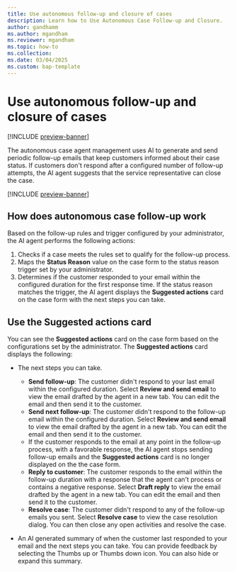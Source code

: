 ```yaml
---
title: Use autonomous follow-up and closure of cases
description: Learn how to Use Autonomous Case Follow-up and Closure.
author: gandhamm
ms.author: mgandham
ms.reviewer: mgandham
ms.topic: how-to 
ms.collection:
ms.date: 03/04/2025
ms.custom: bap-template 
---
```


# Use autonomous follow-up and closure of cases

[!INCLUDE [preview-banner](~/../shared-content/shared/preview-includes/preview-banner.md)]


The autonomous case agent management uses AI to generate and send periodic follow-up emails that keep customers informed about their case status. If customers don't respond after a configured number of follow-up attempts, the AI agent suggests that the service representative can close the case.

[!INCLUDE [preview-banner](../../../shared-content/shared/preview-includes/production-ready-preview-dynamics365.md)]



## How does autonomous case follow-up work

Based on the follow-up rules and trigger configured by your administrator, the AI agent performs the following actions:
 
1. Checks if a case meets the rules set to qualify for the follow-up process.
1. Maps the **Status Reason** value on the case form to the status reason trigger set by your administrator. 
1. Determines if the customer responded to your email within the configured duration for the first response time. If the status reason matches the trigger, the AI agent displays the **Suggested actions** card on the case form with the next steps you can take.
 
## Use the Suggested actions card

You can see the **Suggested actions** card on the case form based on the configurations set by the administrator. The **Suggested actions** card displays the following:

 - The next steps you can take.
 
      - **Send follow-up**: The customer didn't respond to your last email within the configured duration. Select **Review and send email** to view the email drafted by the agent in a new tab. You can edit the email and then send it to the customer.
      - **Send next follow-up**: The customer didn't respond to the follow-up email within the configured duration. Select **Review and send email** to view the email drafted by the agent in a new tab. You can edit the email and then send it to the customer.
     - If the customer responds to the email at any point in the follow-up process, with a favorable response, the AI agent stops sending follow-up emails and the **Suggested actions** card is no longer displayed on the the case form.
     - **Reply to customer**: The customer responds to the email within the follow-up duration with a response that the agent can't process or contains a negative response. Select **Draft reply** to view the email drafted by the agent in a new tab. You can edit the email and then send it to the customer.
      - **Resolve case**: The customer didn't respond to any of the follow-up emails you sent. Select **Resolve case** to view the case resolution dialog. You can then close any open activities and resolve the case.
 - An AI generated summary of when the customer last responded to your email and the next steps you can take. You can provide feedback by selecting the Thumbs up or Thumbs down icon. You can also hide or expand this summary.





